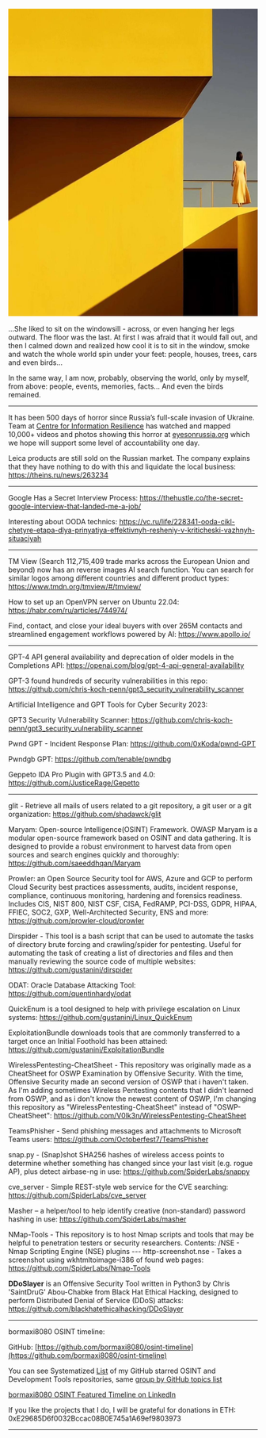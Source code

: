 ![alt text](img/15.jpg)

...She liked to sit on the windowsill - across, or even hanging her legs outward. The floor was the last. At first I was afraid that it would fall out, and then I calmed down and realized how cool it is to sit in the window, smoke and watch the whole world spin under your feet: people, houses, trees, cars and even birds...

In the same way, I am now, probably, observing the world, only by myself, from above: people, events, memories, facts... And even the birds remained.

----

It has been 500 days of horror since Russia’s full-scale invasion of Ukraine. Team at [Centre for Information Resilience](https://www.linkedin.com/company/centre-for-information-resilience/) has watched and mapped 10,000+ videos and photos showing this horror at [eyesonrussia.org](http://eyesonrussia.org/) which we hope will support some level of accountability one day.

Leica products are still sold on the Russian market. The company explains that they have nothing to do with this and liquidate the local business: https://theins.ru/news/263234

----

Google Has a Secret Interview Process: https://thehustle.co/the-secret-google-interview-that-landed-me-a-job/

Interesting about OODA technics: https://vc.ru/life/228341-ooda-cikl-chetyre-etapa-dlya-prinyatiya-effektivnyh-resheniy-v-kriticheski-vazhnyh-situaciyah

----

TM View (Search 112,715,409 trade marks across the European Union and beyond) now has an reverse images AI search function. You can search for similar logos among different countries and different product types: https://www.tmdn.org/tmview/#/tmview/

How to set up an OpenVPN server on Ubuntu 22.04: https://habr.com/ru/articles/744974/

Find, contact, and close your ideal buyers with over 265M contacts and streamlined engagement workflows powered by AI: https://www.apollo.io/

----

GPT-4 API general availability and deprecation of older models in the Completions API: https://openai.com/blog/gpt-4-api-general-availability

GPT-3 found hundreds of security vulnerabilities in this repo: https://github.com/chris-koch-penn/gpt3_security_vulnerability_scanner

Artificial Intelligence and GPT Tools for Cyber Security 2023:
  
GPT3 Security Vulnerability Scanner: https://github.com/chris-koch-penn/gpt3_security_vulnerability_scanner

Pwnd GPT - Incident Response Plan: https://github.com/0xKoda/pwnd-GPT

Pwndgb GPT: https://github.com/tenable/pwndbg

Geppeto IDA Pro Plugin with GPT3.5 and 4.0: https://github.com/JusticeRage/Gepetto

----

glit - Retrieve all mails of users related to a git repository, a git user or a git organization: https://github.com/shadawck/glit

Maryam: Open-source Intelligence(OSINT) Framework. OWASP Maryam is a modular open-source framework based on OSINT and data gathering. It is designed to provide a robust environment to harvest data from open sources and search engines quickly and thoroughly: https://github.com/saeeddhqan/Maryam

Prowler: an Open Source Security tool for AWS, Azure and GCP to perform Cloud Security best practices assessments, audits, incident response, compliance, continuous monitoring, hardening and forensics readiness. Includes CIS, NIST 800, NIST CSF, CISA, FedRAMP, PCI-DSS, GDPR, HIPAA, FFIEC, SOC2, GXP, Well-Architected Security, ENS and more: https://github.com/prowler-cloud/prowler

Dirspider - This tool is a bash script that can be used to automate the tasks of directory brute forcing and crawling/spider for pentesting. Useful for automating the task of creating a list of directories and files and then manually reviewing the source code of multiple websites: https://github.com/gustanini/dirspider

ODAT: Oracle Database Attacking Tool: https://github.com/quentinhardy/odat

QuickEnum is a tool designed to help with privilege escalation on Linux systems: https://github.com/gustanini/Linux_QuickEnum

ExploitationBundle downloads tools that are commonly transferred to a target once an Initial Foothold has been attained: https://github.com/gustanini/ExploitationBundle

WirelessPentesting-CheatSheet - This repository was originally made as a CheatSheet for OSWP Examination by Offensive Security. With the time, Offensive Security made an second version of OSWP that i haven't taken. As I'm adding sometimes Wireless Pentesting contents that I didn't learned from OSWP, and as i don't know the newest content of OSWP, I'm changing this repository as "WirelessPentesting-CheatSheet" instead of "OSWP-CheatSheet": https://github.com/V0lk3n/WirelessPentesting-CheatSheet

TeamsPhisher - Send phishing messages and attachments to Microsoft Teams users: https://github.com/Octoberfest7/TeamsPhisher

snap.py - (Snap)shot SHA256 hashes of wireless access points to determine whether something has changed since your last visit (e.g. rogue AP), plus detect airbase-ng in use: https://github.com/SpiderLabs/snappy

cve_server - Simple REST-style web service for the CVE searching: https://github.com/SpiderLabs/cve_server

Masher – a helper/tool to help identify creative (non-standard) password hashing in use: https://github.com/SpiderLabs/masher

NMap-Tools - This repository is to host Nmap scripts and tools that may be helpful to penetration testers or security researchers. Contents: /NSE - Nmap Scripting Engine (NSE) plugins --- http-screenshot.nse - Takes a screenshot using wkhtmltoimage-i386 of found web pages: https://github.com/SpiderLabs/Nmap-Tools

**DDoSlayer** is an Offensive Security Tool written in Python3 by Chris 'SaintDruG' Abou-Chabke from Black Hat Ethical Hacking, designed to perform Distributed Denial of Service (DDoS) attacks: https://github.com/blackhatethicalhacking/DDoSlayer

----

bormaxi8080 OSINT timeline:

GitHub: [https://github.com/bormaxi8080/osint-timeline](https://github.com/bormaxi8080/osint-timeline)

You can see Systematized [List](https://github.com/bormaxi8080/github-starred-repos-builder/blob/main/starred_repos.md) of my GitHub starred OSINT and Development Tools repositories, same [group by GitHub topics list](https://github.com/bormaxi8080/starred)

[bormaxi8080 OSINT Featured Timeline on LinkedIn](https://www.linkedin.com/in/maxim-marshak/details/featured/)

If you like the projects that I do, I will be grateful for donations in ETH: 0xE29685D6f0032Bccac08B0E745a1A69ef9803973

----
